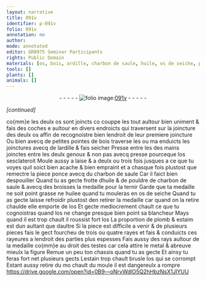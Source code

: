 ```yaml
---
layout: narrative
title: 091v
identifier: p-091v
folio: 091v
annotation: no
author:
mode: annotated
editor: GR8975 Seminar Participants
rights: Public Domain
materials: [os, bois, ardille, charbon de saule, huile, os de seiche, plomb, estaim, metal, estain]
tools: []
plants: []
animals: []
---
```


<div class="folio" align="center">- - - - - <a href="http://gallica.bnf.fr/ark:/12148/btv1b10500001g/f188.image" target="_blank"><img src="https://cu-mkp.github.io/2017-workshop-edition/assets/photo-icon.png" alt="folio image: " style="display:inline-block; margin-bottom:-3px;"/>091v</a> - - - - - </div>  
 
*[continued]*
  
co{mm}e les deulx <span class="m">os</span> sont joincts co couppe les tout aultour bien uniment
 & fais des coches e aultour en divers endroicts qui traversent
 sur la joincture des deulx <span class="m">os</span> affin de recognoistre bien lendroit
 de leur premiere joincture Ou bien avecq de petites pointes de
 <span class="m">bois</span> traverse les ou ma enduicts les joinctures avecq de l<span class="m">ardille</span>
 & fais seicher Presse entre les des mains joinctes entre
 les deulx genoux & non pas avecq presse pourceque l<span class="m">os</span>
 sesclateroit Moule aussy a laise & a deulx ou trois fois
 jusques a ce que tu voyes quil soict bien acache & bien
 empraint et a chasque fois plustost que remectre la piece
 ponce avecq du <span class="m">charbon de saule</span> Car il faict bien despouiller
 Quand tu as gecte frotte d<span class="m">huile</span> & de pouldre de <span class="m">charbon
 de saule</span> & avecq des broisses la medaille pour la
 ternir Garde que ta medaille ne soit point grasse ne
 huilee quand tu mouleras en <span class="m">os de seiche</span> Quand tu as
 gecte laisse refroidir plustost den retirer la medaille
 car quand on la retire chaulde elle emporte de l<span class="m">os</span> Et
 gecte mediocrement chault ce que tu cognoistras quand
 l<span class="m">os</span> ne change presque bien point sa blancheur Mays
 quand il est trop chault il roussist fort l<span class="m">os</span> La
 proportion de <span class="m">plomb</span> & <span class="m">estaim</span> est dun aultant que daultre
 Si la piece est difficile a venir & de plusieurs pieces
 fais le gect fourcheu de trois ou quatre rayes et
 fais & conduicts ces rayeures a lendroit des parties
 plus espesses Fais aussy des rays aultour de la
 medaille co{mm}e au droit des testes car cela attire le
 <span class="m">metal</span> & abreuve mieulx la figure Remue un peu ton
 chassis quand tu as gecte Et ainsy tu feras fort net
 plusieurs gects L<span class="m">estain</span> trop chault brusle l<span class="m">os</span> qui
 se corrompt Estant aussy retire du mo chault du moule
 il est dangereulx a rompre
   https://drive.google.com/open?id=0B9—oNrvWdlO5Q2hHbzNsX1JlYUU  
 
